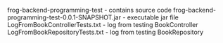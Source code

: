 frog-backend-programming-test - contains source code
frog-backend-programming-test-0.0.1-SNAPSHOT.jar - executable jar file
LogFromBookControllerTests.txt - log from testing BookController
LogFromBookRepositoryTests.txt - log from testing BookRepository